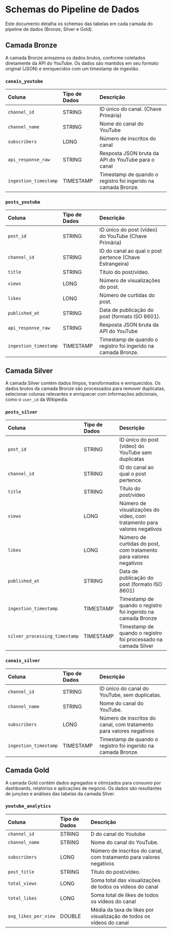 # Schemas do Pipeline de Dados

Este documento detalha os schemas das tabelas em cada camada do pipeline de dados (Bronze, Silver e Gold).

## Camada Bronze

A camada Bronze armazena os dados brutos, conforme coletados diretamente da API do YouTube. Os dados são mantidos em seu formato original (JSON) e enriquecidos com um timestamp de ingestão.

### `canais_youtube`

| Coluna              | Tipo de Dados | Descrição                                        |
| :------------------ | :------------ | :----------------------------------------------- |
| `channel_id`        | STRING        | ID único do canal. (Chave Primária)              |
| `channel_name`      | STRING        | Nome do canal do YouTube                         |
| `subscribers`       | LONG          | Número de inscritos do canal                     |
| `api_response_raw`  | STRING        | Resposta JSON bruta da API do YouTube para o canal |
| `ingestion_timestamp` | TIMESTAMP     | Timestamp de quando o registro foi ingerido na camada Bronze. |

### `posts_youtube`

| Coluna              | Tipo de Dados | Descrição                                        |
| :------------------ | :------------ | :----------------------------------------------- |
| `post_id`           | STRING        | ID único do post (vídeo) do YouTube (Chave Primária)             |
| `channel_id`        | STRING        | ID do canal ao qual o post pertence (Chave Estrangeira)          |
| `title`             | STRING        | Título do post/vídeo.                            |
| `views`             | LONG          | Número de visualizações do post.                 |
| `likes`             | LONG          | Número de curtidas do post.                      |
| `published_at`      | STRING        | Data de publicação do post (formato ISO 8601).   |
| `api_response_raw`  | STRING        | Resposta JSON bruta da API do YouTube            |
| `ingestion_timestamp` | TIMESTAMP   | Timestamp de quando o registro foi ingerido na camada Bronze. |


## Camada Silver

A camada Silver contém dados limpos, transformados e enriquecidos. Os dados brutos da camada Bronze são processados para remover duplicatas, selecionar colunas relevantes e enriquecer com informações adicionais, como o `user_id` da Wikipedia.

### `posts_silver`

| Coluna                          | Tipo de Dados | Descrição                                        |
| :------------------------------ | :------------ | :----------------------------------------------- |
| `post_id`                       | STRING        | ID único do post (vídeo) do YouTube  sem duplicatas            |
| `channel_id`                    | STRING        | ID do canal ao qual o post pertence.             |
| `title`                         | STRING        | Título do post/vídeo                             |
| `views`                         | LONG          | Número de visualizações do vídeo, com tratamento para valores negativos |
| `likes`                         | LONG          | Número de curtidas do post, com tratamento para valores negativos       |
| `published_at`                  | STRING        | Data de publicação do post (formato ISO 8601)   |
| `ingestion_timestamp`           | TIMESTAMP     | Timestamp de quando o registro foi ingerido na camada Bronze |
| `silver_processing_timestamp`   | TIMESTAMP     | Timestamp de quando o registro foi processado na camada Silver |

### `canais_silver`

| Coluna                          | Tipo de Dados | Descrição                                        |
| :------------------------------ | :------------ | :----------------------------------------------- |
| `channel_id`                    | STRING        | ID único do canal do YouTube, sem duplicatas.                    |
| `channel_name`                  | STRING        | Nome do canal do YouTube.                        |
| `subscribers`                   | LONG          | Número de inscritos do canal, com tratamento para valores negativos |
| `ingestion_timestamp`           | TIMESTAMP     | Timestamp de quando o registro foi ingerido na camada Bronze. |




## Camada Gold

A camada Gold contém dados agregados e otimizados para consumo por dashboards, relatórios e aplicações de negócio. Os dados são resultantes de junções e análises das tabelas da camada Silver.

### `youtube_analytics`

| Coluna                      | Tipo de Dados | Descrição                                        |
| :-------------------------- | :------------ | :----------------------------------------------- |
| `channel_id  `              | STRING        | D do canal do Youtube                            |
| `channel_name`              | STRING        | Nome do canal do YouTube.                        |
| `subscribers`               | LONG          | Número de inscritos do canal, com tratamento para valores negativos |
| `post_title`                | STRING        | Título do post/vídeo.                            |
| `total_views`               | LONG          | Soma total das visualizações de todos os vídeos do canal                 |
| `total_likes`               | LONG          | Soma total de likes de todos os vídeos do canal  |
| `avg_likes_per_view`        | DOUBLE        | Média da taxa de likes por visualização de todos os vídeos do canal   |


